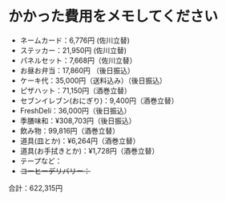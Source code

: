 # かかった費用をメモしてください

* ネームカード：6,776円 (佐川立替)
* ステッカー：21,950円 (佐川立替)
* パネルセット：7,668円（佐川立替）
* お昼お弁当：17,860円 （後日振込）
* ケーキ代：35,000円（送料込み）（後日振込）
* ピザハット：71,150円（酒巻立替）
* セブンイレブン(おにぎり)：9,400円（酒巻立替）
* FreshDeli：36,000円（後日振込）
* 季膳味和：¥308,703円（後日振込）
* 飲み物：99,816円（酒巻立替）
* 道具(皿とか)：¥6,264円（酒巻立替）
* 道具(お手拭きとか)：¥1,728円（酒巻立替）
* テープなど：
* ~~コーヒーデリバリー：~~ 


合計：622,315円
